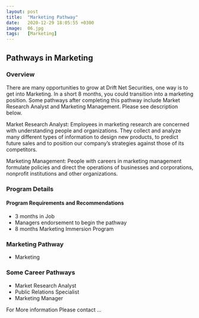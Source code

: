 ```yaml
---
layout: post
title:  "Marketing Pathway"
date:   2020-12-29 18:05:55 +0300
image:  06.jpg
tags:   [Marketing]
---
```

## Pathways in Marketing
### Overview
There are many opportunities to grow at Drift Net Securities, one way is to get into Marketing. In a short 8 months, you could transition into a marketing position. Some pathways after completing this pathway include Market Research Analyst and Marketing Management. Please see description below.

Market Research Analyst: Employees in marketing research are concerned with
understanding people and organizations. They collect and analyze many different
types of information to design new products, to predict future sales and to
position our company’s strategies against those of its competitors.

Marketing Management: People with careers in marketing management
formulate policies and direct the operations of businesses and corporations,
nonprofit institutions and other organizations.

### Program Details

#### Program Requirements and Recommendations
* 3 months in Job
* Managers endorsement to begin the pathway
* 8 months Marketing Immersion Program

### Marketing Pathway
* Marketing

### Some Career Pathways
* Market Research Analyst
* Public Relations Specialist
* Marketing Manager

For More information
Please contact ...

[jekyll-docs]: https://jekyllrb.com/docs/home
[jekyll-gh]:   https://github.com/jekyll/jekyll
[jekyll-talk]: https://talk.jekyllrb.com/
